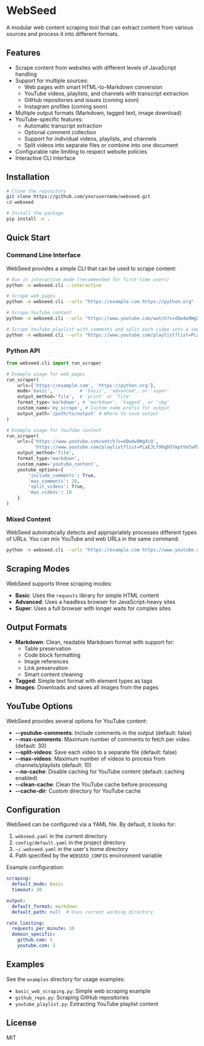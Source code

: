 # WebSeed

A modular web content scraping tool that can extract content from various sources and process it into different formats.

## Features

- Scrape content from websites with different levels of JavaScript handling
- Support for multiple sources:
  - Web pages with smart HTML-to-Markdown conversion
  - YouTube videos, playlists, and channels with transcript extraction
  - GitHub repositories and issues (coming soon)
  - Instagram profiles (coming soon)
- Multiple output formats (Markdown, tagged text, image download)
- YouTube-specific features:
  - Automatic transcript extraction
  - Optional comment collection
  - Support for individual videos, playlists, and channels
  - Split videos into separate files or combine into one document
- Configurable rate limiting to respect website policies
- Interactive CLI interface

## Installation

```bash
# Clone the repository
git clone https://github.com/yourusername/webseed.git
cd webseed

# Install the package
pip install -e .
```

## Quick Start

### Command Line Interface

WebSeed provides a simple CLI that can be used to scrape content:

```bash
# Run in interactive mode (recommended for first-time users)
python -m webseed.cli --interactive

# Scrape web pages
python -m webseed.cli --urls "https://example.com https://python.org" --mode basic --output file --format markdown

# Scrape YouTube content
python -m webseed.cli --urls "https://www.youtube.com/watch?v=dQw4w9WgXcQ" --youtube-comments --output file --format markdown

# Scrape YouTube playlist with comments and split each video into a separate file
python -m webseed.cli --urls "https://www.youtube.com/playlist?list=PLaEJLf99gDO7mptVmIwFDM78AU-NzxLyM" --youtube-comments --split-videos --max-comments 20
```

### Python API

```python
from webseed.cli import run_scraper

# Example usage for web pages
run_scraper(
    urls=['https://example.com', 'https://python.org'],
    mode='basic',          # 'basic', 'advanced', or 'super'
    output_method='file',  # 'print' or 'file'
    format_type='markdown', # 'markdown', 'tagged', or 'img'
    custom_name='my_scrape', # Custom name prefix for output
    output_path='/path/to/output' # Where to save output
)

# Example usage for YouTube content
run_scraper(
    urls=['https://www.youtube.com/watch?v=dQw4w9WgXcQ', 
          'https://www.youtube.com/playlist?list=PLaEJLf99gDO7mptVmIwFDM78AU-NzxLyM'],
    output_method='file',
    format_type='markdown',
    custom_name='youtube_content',
    youtube_options={
        'include_comments': True,
        'max_comments': 20,
        'split_videos': True,
        'max_videos': 10
    }
)
```

### Mixed Content

WebSeed automatically detects and appropriately processes different types of URLs. You can mix YouTube and web URLs in the same command:

```bash
python -m webseed.cli --urls "https://example.com https://www.youtube.com/watch?v=dQw4w9WgXcQ" --youtube-comments
```

## Scraping Modes

WebSeed supports three scraping modes:

- **Basic**: Uses the `requests` library for simple HTML content
- **Advanced**: Uses a headless browser for JavaScript-heavy sites
- **Super**: Uses a full browser with longer waits for complex sites

## Output Formats

- **Markdown**: Clean, readable Markdown format with support for:
  - Table preservation
  - Code block formatting
  - Image references
  - Link preservation
  - Smart content cleaning
- **Tagged**: Simple text format with element types as tags
- **Images**: Downloads and saves all images from the pages

## YouTube Options

WebSeed provides several options for YouTube content:

- **--youtube-comments**: Include comments in the output (default: false)
- **--max-comments**: Maximum number of comments to fetch per video (default: 30)
- **--split-videos**: Save each video to a separate file (default: false)
- **--max-videos**: Maximum number of videos to process from channels/playlists (default: 10)
- **--no-cache**: Disable caching for YouTube content (default: caching enabled)
- **--clean-cache**: Clean the YouTube cache before processing
- **--cache-dir**: Custom directory for YouTube cache

## Configuration

WebSeed can be configured via a YAML file. By default, it looks for:

1. `webseed.yaml` in the current directory
2. `config/default.yaml` in the project directory
3. `~/.webseed.yaml` in the user's home directory
4. Path specified by the `WEBSEED_CONFIG` environment variable

Example configuration:

```yaml
scraping:
  default_mode: basic
  timeout: 30

output:
  default_format: markdown
  default_path: null  # Uses current working directory

rate_limiting:
  requests_per_minute: 10
  domain_specific:
    github.com: 5
    youtube.com: 3
```

## Examples

See the `examples` directory for usage examples:

- `basic_web_scraping.py`: Simple web scraping example
- `github_repo.py`: Scraping GitHub repositories
- `youtube_playlist.py`: Extracting YouTube playlist content

## License

MIT